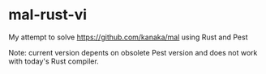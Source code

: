 # mal-rust-vi
My attempt to solve https://github.com/kanaka/mal using Rust and Pest

Note: current version depents on obsolete Pest version and does not work with today's Rust compiler.
